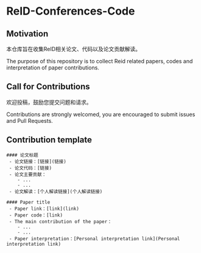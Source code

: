 # ReID-Conferences-Code

## Motivation
本仓库旨在收集ReID相关论文、代码以及论文贡献解读。

The purpose of this repository is to collect Reid related papers, codes and interpretation of paper contributions.

## Call for Contributions
欢迎投稿，鼓励您提交问题和请求。

Contributions are strongly welcomed, you are encouraged to submit issues and Pull Requests.

## Contribution template

```
#### 论文标题
 - 论文链接：[链接](链接)
 - 论文代码：[链接)
 - 论文主要贡献：
    - ...
    - ...
 - 论文解读：[个人解读链接](个人解读链接)
```
```
#### Paper title
 - Paper link：[link](link)
 - Paper code：[link)
 - The main contribution of the paper：
    - ...
    - ...
 - Paper interpretation：[Personal interpretation link](Personal interpretation link)
```